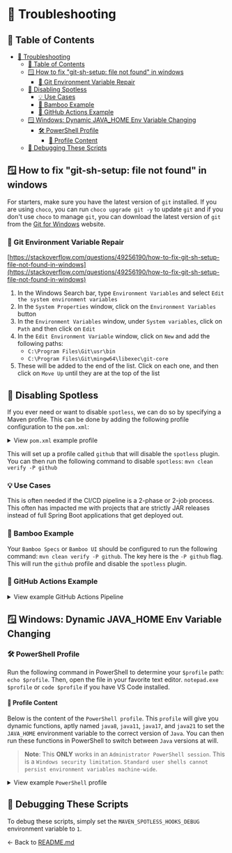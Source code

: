 # 🧯 Troubleshooting

## 📑 Table of Contents

- [🧯 Troubleshooting](#-troubleshooting)
  - [📑 Table of Contents](#-table-of-contents)
  - [🪟 How to fix "git-sh-setup: file not found" in windows](#-how-to-fix-git-sh-setup-file-not-found-in-windows)
    - [🧪 Git Environment Variable Repair](#-git-environment-variable-repair)
  - [🚫 Disabling Spotless](#-disabling-spotless)
    - [💡 Use Cases](#-use-cases)
    - [🎍 Bamboo Example](#-bamboo-example)
    - [🤖 GitHub Actions Example](#-github-actions-example)
  - [🪟 Windows: Dynamic JAVA\_HOME Env Variable Changing](#-windows-dynamic-java_home-env-variable-changing)
    - [🛠️ PowerShell Profile](#️-powershell-profile)
      - [📜 Profile Content](#-profile-content)
  - [🐞 Debugging These Scripts](#-debugging-these-scripts)

## 🪟 How to fix "git-sh-setup: file not found" in windows

For starters, make sure you have the latest version of `git` installed. If you are using `choco`, you can run `choco upgrade git -y` to update `git` and if you don't use `choco` to manage `git`, you can download the latest version of `git` from the [Git for Windows](https://gitforwindows.org/) website.

### 🧪 Git Environment Variable Repair

[https://stackoverflow.com/questions/49256190/how-to-fix-git-sh-setup-file-not-found-in-windows](https://stackoverflow.com/questions/49256190/how-to-fix-git-sh-setup-file-not-found-in-windows)

1. In the Windows Search bar, type `Environment Variables` and select `Edit the system environment variables`
2. In the `System Properties` window, click on the `Environment Variables` button
3. In the `Environment Variables` window, under `System variables`, click on `Path` and then click on `Edit`
4. In the `Edit Environment Variable` window, click on `New` and add the following paths:
   - `C:\Program Files\Git\usr\bin`
   - `C:\Program Files\Git\mingw64\libexec\git-core`
5. These will be added to the end of the list. Click on each one, and then click on `Move Up` until they are at the top of the list

## 🚫 Disabling Spotless

If you ever need or want to disable `spotless`, we can do so by specifying a Maven profile. This can be done by adding the following profile configuration to the `pom.xml`:

<!-- markdownlint-disable-next-line MD033 -->
<details><summary>View <code>pom.xml</code> example profile</summary>

```xml
<profile>
  <id>github</id>
  <build>
    <plugins>
      <plugin>
        <groupId>com.diffplug.spotless</groupId>
        <artifactId>spotless-maven-plugin</artifactId>
        <version>${spotless.version}</version>
        <executions>
          <execution>
            <phase>none</phase>
          </execution>
        </executions>
      </plugin>
    </plugins>
  </build>
</profile>
```

</details>

This will set up a profile called `github` that will disable the `spotless` plugin. You can then run the following command to disable `spotless`: `mvn clean verify -P github`

### 💡 Use Cases

This is often needed if the CI/CD pipeline is a 2-phase or 2-job process. This often has impacted me with projects that are strictly JAR releases instead of full Spring Boot applications that get deployed out.

### 🎍 Bamboo Example

Your `Bamboo Specs` or `Bamboo UI` should be configured to run the following command: `mvn clean verify -P github`. The key here is the `-P github` flag. This will run the `github` profile and disable the `spotless` plugin.

### 🤖 GitHub Actions Example

<!-- markdownlint-disable-next-line MD033 -->
<details><summary>View example GitHub Actions Pipeline</summary>

```yaml
name: CI
on:
  push:
    branches:
      - main
  pull_request:
    branches:
      - main
jobs:
  build:
    runs-on: ubuntu-latest
    steps:
      - name: Checkout code
        uses: actions/checkout@v2
      - name: Set up JDK 11
        uses: actions/setup-java@v2
        with:
          java-version: "11"
      - name: Build with Maven
        run: mvn clean verify -P github # Notice the -P github flag here
```

</details>

## 🪟 Windows: Dynamic JAVA_HOME Env Variable Changing

### 🛠️ PowerShell Profile

Run the following command in PowerShell to determine your `$profile` path: `echo $profile`. Then, open the file in your favorite text editor. `notepad.exe $profile` or `code $profile` if you have VS Code installed.

#### 📜 Profile Content

Below is the content of the `PowerShell profile`. This `profile` will give you dynamic functions, aptly named `java8`, `java11`, `java17`, and `java21` to set the `JAVA_HOME` environment variable to the correct version of `Java`. You can then run these functions in PowerShell to switch between `Java` versions at will.

> **Note**: This **ONLY** works in an `Administrator PowerShell session`. This is a `Windows security limitation`. `Standard user shells cannot persist environment variables machine-wide`.

<!-- markdownlint-disable-next-line MD033 -->
<details><summary>View example <code>PowerShell</code> profile</summary>

```powershell
$global:JAVA_8_PATH = 'C:\Program Files\Eclipse Adoptium\jdk-8.0.442.6-hotspot' # Replace with your correct version
$global:JAVA_11_PATH = 'C:\Program Files\Eclipse Adoptium\jdk-11.0.26.4-hotspot' # Replace with your correct version
$global:JAVA_17_PATH = 'C:\Program Files\Eclipse Adoptium\jdk-17.0.14.7-hotspot' # Replace with your correct version
$global:JAVA_21_PATH = 'C:\Program Files\Eclipse Adoptium\jdk-21.0.6.7-hotspot' # Replace with your correct version

function java8 {
  $env:JAVA_HOME = $global:JAVA_8_PATH
  $env:Path = "$env:JAVA_HOME\bin;" + ($env:Path -split ';' | Where-Object { $_ -notmatch '\\jdk.*?\\bin' }) -join ';'
  Write-Host "JAVA_HOME set to: $env:JAVA_HOME"
  [Environment]::SetEnvironmentVariable('JAVA_HOME', $env:JAVA_HOME, 'Machine')
  Write-Host "Executing java --version to verify java version"
  # Note how Java 8 uses -version instead of --version
  # --version was introduced in Java 9+
  Write-Host $(java -version)
}
function java11 {
  $env:JAVA_HOME = $global:JAVA_11_PATH
  $env:Path = "$env:JAVA_HOME\bin;" + ($env:Path -split ';' | Where-Object { $_ -notmatch '\\jdk.*?\\bin' }) -join ';'
  Write-Host "JAVA_HOME set to: $env:JAVA_HOME"
  [Environment]::SetEnvironmentVariable('JAVA_HOME', $env:JAVA_HOME, 'Machine')
  Write-Host "Executing java --version to verify java version"
  Write-Host $(java --version)
}
function java17 {
  $env:JAVA_HOME = $global:JAVA_17_PATH
  $env:Path = "$env:JAVA_HOME\bin;" + ($env:Path -split ';' | Where-Object { $_ -notmatch '\\jdk.*?\\bin' }) -join ';'
  Write-Host "JAVA_HOME set to: $env:JAVA_HOME"
  [Environment]::SetEnvironmentVariable('JAVA_HOME', $env:JAVA_HOME, 'Machine')
  Write-Host "Executing java --version to verify java version"
  Write-Host $(java --version)
}
function java21 {
  $env:JAVA_HOME = $global:JAVA_21_PATH
  $env:Path = "$env:JAVA_HOME\bin;" + ($env:Path -split ';' | Where-Object { $_ -notmatch '\\jdk.*?\\bin' }) -join ';'
  Write-Host "JAVA_HOME set to: $env:JAVA_HOME"
  [Environment]::SetEnvironmentVariable('JAVA_HOME', $env:JAVA_HOME, 'Machine')
  Write-Host "Executing java --version to verify java version"
  Write-Host $(java --version)
}
```

</details>

## 🐞 Debugging These Scripts

To debug these scripts, simply set the `MAVEN_SPOTLESS_HOOKS_DEBUG` environment variable to `1`.

← Back to [README.md](./README.md)
